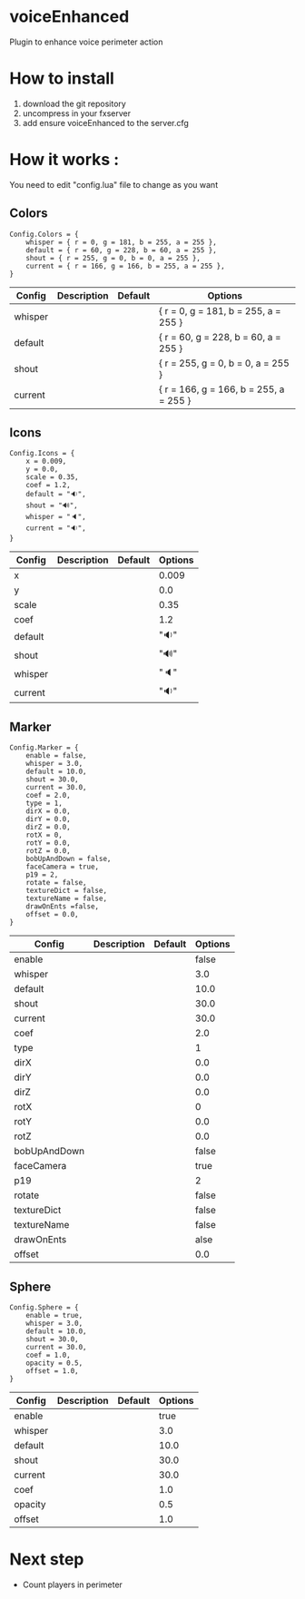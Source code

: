 # voiceEnhanced
Plugin to enhance voice perimeter action

# How to install

1. download the git repository
2. uncompress in your fxserver
3. add ensure voiceEnhanced to the server.cfg

# How it works :
You need to edit "config.lua" file to change as you want

## Colors
```
Config.Colors = {
    whisper = { r = 0, g = 181, b = 255, a = 255 },
    default = { r = 60, g = 228, b = 60, a = 255 },
    shout = { r = 255, g = 0, b = 0, a = 255 },
    current = { r = 166, g = 166, b = 255, a = 255 },
}
```

| Config  | Description | Default | Options |
| ------------- | ------------- | ------------- | ------------- |
| whisper | | | { r = 0, g = 181, b = 255, a = 255 } |
| default | | | { r = 60, g = 228, b = 60, a = 255 } |
| shout | | | { r = 255, g = 0, b = 0, a = 255 } |
| current | | | { r = 166, g = 166, b = 255, a = 255 } |

## Icons
```
Config.Icons = {
    x = 0.009,
    y = 0.0,
    scale = 0.35,
    coef = 1.2,
    default = "🔉",
    shout = "🔊",
    whisper = "🔈",
    current = "🔉",
}
```

| Config  | Description | Default | Options |
| ------------- | ------------- | ------------- | ------------- |
| x | | |  0.009 |
| y | | |  0.0 |
| scale | | |  0.35 |
| coef | | |  1.2 |
| default | | |  "🔉" |
| shout | | |  "🔊" |
| whisper | | |  "🔈" |
| current | | |  "🔉" |

## Marker
```
Config.Marker = {
    enable = false,
    whisper = 3.0,
    default = 10.0,
    shout = 30.0,
    current = 30.0,
    coef = 2.0,
    type = 1,
    dirX = 0.0,
    dirY = 0.0,
    dirZ = 0.0,
    rotX = 0,
    rotY = 0.0,
    rotZ = 0.0,
    bobUpAndDown = false,
    faceCamera = true,
    p19 = 2,
    rotate = false,
    textureDict = false,
    textureName = false,
    drawOnEnts =false,
    offset = 0.0,
}
```

| Config  | Description | Default | Options |
| ------------- | ------------- | ------------- | ------------- |
| enable | | | false |
| whisper | | | 3.0 |
| default | | | 10.0 |
| shout | | | 30.0 |
| current | | | 30.0 |
| coef | | | 2.0 |
| type | | | 1 |
| dirX | | | 0.0 |
| dirY | | | 0.0 |
| dirZ | | | 0.0 |
| rotX | | | 0 |
| rotY | | | 0.0 |
| rotZ | | | 0.0 |
| bobUpAndDown | | | false |
| faceCamera | | | true |
| p19 | | | 2 |
| rotate | | | false |
| textureDict | | | false |
| textureName | | | false |
| drawOnEnts | | | alse |
| offset | | | 0.0 |

## Sphere
```
Config.Sphere = {
    enable = true,
    whisper = 3.0,
    default = 10.0,
    shout = 30.0,
    current = 30.0,
    coef = 1.0,
    opacity = 0.5,
    offset = 1.0,
}
```

| Config  | Description | Default | Options |
| ------------- | ------------- | ------------- | ------------- |
| enable | | | true |
| whisper | | | 3.0 |
| default | | | 10.0 |
| shout | | | 30.0 |
| current | | | 30.0 |
| coef | | | 1.0 |
| opacity | | | 0.5 |
| offset | | | 1.0 |

# Next step

- Count players in perimeter

